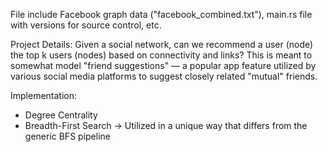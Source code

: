 File include Facebook graph data ("facebook_combined.txt"), main.rs file with versions for source control, etc.

Project Details: Given a social network, can we recommend a user (node) the top k users (nodes) based on connectivity and links? This is meant to 
somewhat model "friend suggestions" — a popular app feature utilized by various social media platforms to suggest closely related "mutual" friends. 

Implementation:
- Degree Centrality
- Breadth-First Search -> Utilized in a unique way that differs from the generic BFS pipeline
